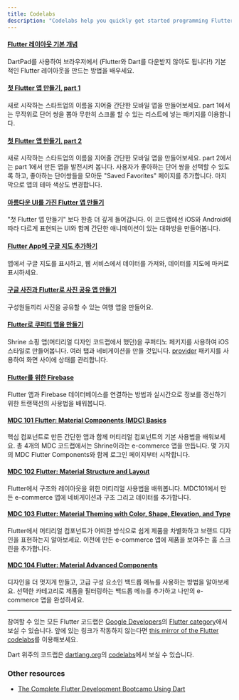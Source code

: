 ```yaml
---
title: Codelabs
description: "Codelabs help you quickly get started programming Flutter."
---
```



#### [Flutter 레이아웃 기본 개념](/docs/codelabs/layout-basics)

DartPad를 사용하여 브라우저에서 (Flutter와 Dart를 다운받지 않아도 됩니다!)
기본적인 Flutter 레이아웃을 만드는 방법을 배우세요.


#### [첫 Flutter 앱 만들기, part 1]({{site.codelabs}}/codelabs/first-flutter-app-pt1)

새로 시작하는 스타트업의 이름을 지어줄 간단한 모바일 앱을 만들어보세요. 
part 1에서는 무작위로 단어 쌍을 뽑아 무한히 스크롤 할 수 있는 리스트에 넣는 
패키지를 이용합니다.

#### [첫 Flutter 앱 만들기, part 2]({{site.codelabs}}/codelabs/first-flutter-app-pt2)

새로 시작하는 스타트업의 이름을 지어줄 간단한 모바일 앱을 만들어보세요. 
part 2에서는 part 1에서 만든 앱을 발전시켜 봅니다. 
사용자가 좋아하는 단어 쌍을 선택할 수 있도록 하고, 
좋아하는 단어쌍들을 모아둔 "Saved Favorites" 페이지를 추가합니다. 
마지막으로 앱의 테마 색상도 변경합니다.

#### [아름다운 UI를 가진 Flutter 앱 만들기]({{site.codelabs}}/codelabs/flutter)

"첫 Flutter 앱 만들기" 보다 한층 더 깊게 들어갑니다. 
이 코드랩에선 iOS와 Android에 따라 다르게 표현되는 UI와 함께 
간단한 애니메이션이 있는 대화방을 만들어봅니다.

#### [Flutter App에 구글 지도 추가하기]({{site.codelabs}}/codelabs/google-maps-in-flutter)

앱에서 구글 지도를 표시하고, 웹 서비스에서 데이터를 가져와,
데이터를 지도에 마커로 표시하세요.


#### [구글 사진과 Flutter로 사진 공유 앱 만들기]({{site.codelabs}}/codelabs/google-photos-sharing)

구성원들끼리 사진을 공유할 수 있는 여행 앱을 만들어요. 


#### [Flutter로 쿠퍼티 앱을 만들기]({{site.codelabs}}/codelabs/flutter-cupertino)

Shrine 쇼핑 앱(머티리얼 디자인 코드랩에서 했던)을 
쿠퍼티노 페키지를 사용하여 iOS 스타일로 만들어봅니다.
여러 탭과 네비게이션을 만들 것입니다.
[provider]({{site.pub}}/packages/provider) 패키지를 사용하여
화면 사이에 상태를 관리합니다.


#### [Flutter를 위한 Firebase]({{site.codelabs}}/codelabs/flutter-firebase)

Flutter 앱과 Firebase 데이터베이스를 연결하는 방법과 실시간으로 정보를 
갱신하기 위한 트랜잭션의 사용법을 배워봅니다.

#### [MDC 101 Flutter: Material Components (MDC) Basics]({{site.codelabs}}/codelabs/mdc-101-flutter)

핵심 컴포넌트로 만든 간단한 앱과 함께 머티리얼 컴포넌트의 기본 사용법을 배워보세요. 총 4개의 MDC 코드랩에서는 Shrine이라는 e-commerce 앱을 만듭니다.
몇 가지의 MDC Flutter Components와 함께 로그인 페이지부터 시작합니다.

#### [MDC 102 Flutter: Material Structure and Layout]({{site.codelabs}}/codelabs/mdc-102-flutter)

Flutter에서 구조와 레이아웃을 위한 머티리얼 사용법을 배워봅니다. 
MDC101에서 만든 e-commerce 앱에 네비게이션과 구조 그리고 데이터를 추가합니다.

#### [MDC 103 Flutter: Material Theming with Color, Shape, Elevation, and Type]({{site.codelabs}}/codelabs/mdc-103-flutter)

Flutter에서 머티리얼 컴포넌트가 어떠한 방식으로 쉽게 제품을 차별화하고 브랜드 디자인을 표현하는지 알아보세요. 이전에 만든 e-commerce 앱에 제품을 보여주는 홈 스크린을 추가합니다.

#### [MDC 104 Flutter: Material Advanced Components]({{site.codelabs}}/codelabs/mdc-104-flutter)

디자인을 더 멋지게 만들고, 고급 구성 요소인 백드롭 메뉴를 사용하는 방법을 알아보세요.
선택한 카테고리로 제품을 필터링하는 백드롭 메뉴를 추가하고 나만의 e-commerce 앱을 완성하세요.

---

참여할 수 있는 모든 Flutter 코드랩은 
[Google Developers]({{site.codelabs}})의 
[Flutter category]({{site.codelabs}}/?cat=Flutter)에서 보실 수 있습니다. 
앞에 있는 링크가 작동하지 않는다면 
[this mirror of the Flutter codelabs](https://codelabs.flutter-io.cn/)를 
이용해보세요.

Dart 위주의 코드랩은 [dartlang.org]({{site.dart-site}})의 
[codelabs]({{site.dart-site}}/codelabs)에서 
보실 수 있습니다.

### Other resources

* [The Complete Flutter Development Bootcamp Using
  Dart](https://www.appbrewery.co/p/flutter-development-bootcamp-with-dart)
